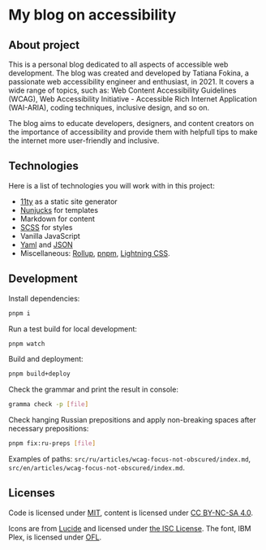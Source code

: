 # My blog on accessibility

## About project

This is a personal blog dedicated to all aspects of accessible web development. The blog was created and developed by Tatiana Fokina, a passionate web accessibility engineer and enthusiast, in 2021. It covers a wide range of topics, such as: Web Content Accessibility Guidelines (WCAG), Web Accessibility Initiative - Accessible Rich Internet Application (WAI-ARIA), coding techniques, inclusive design, and so on.

The blog aims to educate developers, designers, and content creators on the importance of accessibility and provide them with helpfull tips to make the internet more user-friendly and inclusive.

## Technologies

Here is a list of technologies you will work with in this project:

- [11ty](https://www.11ty.dev/) as a static site generator
- [Nunjucks](https://mozilla.github.io/nunjucks/) for templates
- Markdown for content
- [SCSS](https://sass-lang.com/) for styles
- Vanilla JavaScript
- [Yaml](https://yaml.org/) and [JSON](https://www.json.org/json-en.html)
- Miscellaneous: [Rollup](https://rollupjs.org/), [pnpm](https://pnpm.io/), [Lightning CSS](https://lightningcss.dev).

## Development

Install dependencies:

```bash
pnpm i
```

Run a test build for local development:

```bash
pnpm watch
```

Build and deployment:

```bash
pnpm build+deploy
```

Check the grammar and print the result in console:

```bash
gramma check -p [file]
```

Check hanging Russian prepositions and apply non-breaking spaces after necessary prepositions:

```bash
pnpm fix:ru-preps [file]
```

Examples of paths: `src/ru/articles/wcag-focus-not-obscured/index.md`, `src/en/articles/wcag-focus-not-obscured/index.md`.

## Licenses

Code is licensed under [MIT](https://github.com/TatianaFokina/a11y-blog/blob/main/MIT.md), content is licensed under [CC BY-NC-SA 4.0](https://github.com/TatianaFokina/a11y-blog/blob/main/CC.md).

Icons are from [Lucide](https://lucide.dev) and licensed under [the ISC License](https://lucide.dev/license). The font, IBM Plex, is licensed under [OFL](https://github.com/IBM/plex/blob/master/LICENSE.txt).

